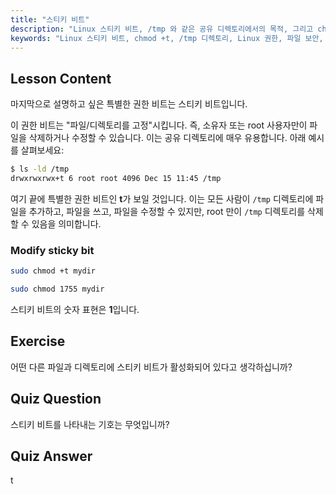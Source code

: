 ```yaml
---
title: "스티키 비트"
description: "Linux 스티키 비트, /tmp 와 같은 공유 디렉토리에서의 목적, 그리고 chmod 를 사용하여 설정하는 방법을 알아보세요. 이 핵심 파일 권한을 이해하세요!"
keywords: "Linux 스티키 비트, chmod +t, /tmp 디렉토리, Linux 권한, 파일 보안, Linux 튜토리얼, Linux 초보자"
---
```


## Lesson Content

마지막으로 설명하고 싶은 특별한 권한 비트는 스티키 비트입니다.

이 권한 비트는 "파일/디렉토리를 고정"시킵니다. 즉, 소유자 또는 root 사용자만이 파일을 삭제하거나 수정할 수 있습니다. 이는 공유 디렉토리에 매우 유용합니다. 아래 예시를 살펴보세요:

```bash
$ ls -ld /tmp
drwxrwxrwx+t 6 root root 4096 Dec 15 11:45 /tmp
```

여기 끝에 특별한 권한 비트인 **t**가 보일 것입니다. 이는 모든 사람이 `/tmp` 디렉토리에 파일을 추가하고, 파일을 쓰고, 파일을 수정할 수 있지만, root 만이 `/tmp` 디렉토리를 삭제할 수 있음을 의미합니다.

### Modify sticky bit

```bash
sudo chmod +t mydir

sudo chmod 1755 mydir
```

스티키 비트의 숫자 표현은 **1**입니다.

## Exercise

어떤 다른 파일과 디렉토리에 스티키 비트가 활성화되어 있다고 생각하십니까?

## Quiz Question

스티키 비트를 나타내는 기호는 무엇입니까?

## Quiz Answer

t
